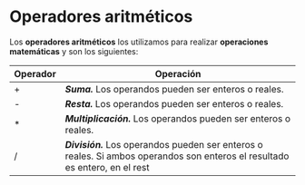 # Operadores aritméticos


Los **operadores aritméticos** los utilizamos para realizar **operaciones matemáticas** y son los siguientes:

Operador	|	Operación 
------------ 	|	-----------
+            |    ***Suma.***  Los operandos pueden ser enteros o reales. 	
-            |    ***Resta.*** Los operandos pueden ser enteros o reales.
*         |      ***Multiplicación.***   Los operandos pueden ser enteros o reales.
/    |  ***División.*** Los operandos pueden ser enteros o reales. Si ambos operandos son enteros el resultado es entero, en el rest
<!--stackedit_data:
eyJoaXN0b3J5IjpbMTgyNDk2NDA3NSwxNjcxMzgzOTQ4LDExOT
A4MDU0ODRdfQ==
-->
